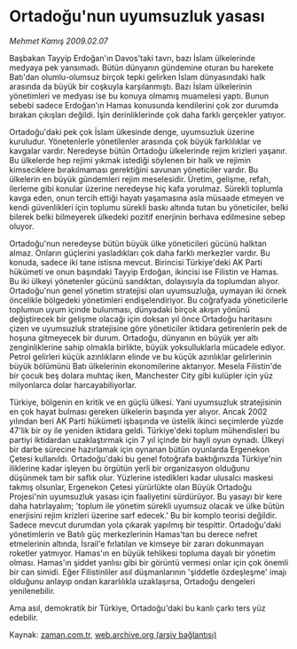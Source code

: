 # Ortadoğu'nun uyumsuzluk yasası

*Mehmet Kamış 2009.02.07*

<tr><td class="metin" colspan="2" style="padding-top: 20px; padding-left: 5px; padding-right: 10px;">Başbakan Tayyip Erdoğan'ın Davos'taki tavrı, bazı İslam ülkelerinde medyaya pek yansımadı. Bütün dünyanın gündemine oturan bu harekete Batı'dan olumlu-olumsuz birçok tepki gelirken İslam dünyasındaki halk arasında da büyük bir coşkuyla karşılanmıştı. Bazı İslam ülkelerinin yönetimleri ve medyası ise bu konuya olmamış muamelesi yaptı. Bunun sebebi sadece Erdoğan'ın Hamas konusunda kendilerini çok zor durumda bırakan çıkışları değildi. İşin derinliklerinde çok daha farklı gerçekler yatıyor.</td></tr><tr><td class="metin" colspan="2" style="padding-top: 20px; padding-left: 5px; padding-right: 10px;"><p> Ortadoğu'daki pek çok İslam ülkesinde denge, uyumsuzluk üzerine kuruludur. Yönetenlerle yönetilenler arasında çok büyük farklılıklar ve kavgalar vardır. Neredeyse bütün Ortadoğu ülkelerinde rejim krizleri yaşanır. Bu ülkelerde hep rejimi yıkmak istediği söylenen bir halk ve rejimin kimseciklere bırakılmaması gerektiğini savunan yöneticiler vardır. Bu ülkelerin en büyük gündemleri rejim meselesidir. Üretim, gelişme, refah, ilerleme gibi konular üzerine neredeyse hiç kafa yorulmaz. Sürekli toplumla kavga eden, onun tercih ettiği hayatı yaşamasına asla müsaade etmeyen ve kendi güvenlikleri için toplumu sürekli baskı altında tutan bu yöneticiler, belki bilerek belki bilmeyerek ülkedeki pozitif enerjinin berhava edilmesine sebep oluyor.
<p> Ortadoğu'nun neredeyse bütün büyük ülke yöneticileri gücünü halktan almaz. Onların güçlerini yasladıkları çok daha farklı merkezler vardır. Bu konuda, sadece iki tane istisna mevcut. Birincisi Türkiye'deki AK Parti hükümeti ve onun başındaki Tayyip Erdoğan, ikincisi ise Filistin ve Hamas. Bu iki ülkeyi yönetenler gücünü sandıktan, dolayısıyla da toplumdan alıyor. Ortadoğu'nun genel yönetim stratejisi olan uyumsuzluğa, uymayan iki örnek öncelikle bölgedeki yönetimleri endişelendiriyor. Bu coğrafyada yöneticilerle toplumun uyum içinde bulunması, dünyadaki birçok akışın yönünü değiştirecek bir gelişme olacağı için doksan yıl önce Ortadoğu haritasını çizen ve uyumsuzluk stratejisine göre yöneticiler iktidara getirenlerin pek de hoşuna gitmeyecek bir durum. Ortadoğu, dünyanın en büyük yer altı zenginliklerine sahip olmakla birlikte, büyük yoksulluklarla mücadele ediyor. Petrol gelirleri küçük azınlıkların elinde ve bu küçük azınlıklar gelirlerinin büyük bölümünü Batı ülkelerinin ekonomilerine aktarıyor. Mesela Filistin'de bir çocuk beş dolara muhtaç iken, Manchester City gibi kulüpler için yüz milyonlarca dolar harcayabiliyorlar.
<p> Türkiye, bölgenin en kritik ve en güçlü ülkesi. Yani uyumsuzluk stratejisinin en çok hayat bulması gereken ülkelerin başında yer alıyor. Ancak 2002 yılından beri AK Parti hükümeti işbaşında ve üstelik ikinci seçimlerde yüzde 47'lik bir oy ile yeniden iktidara geldi. Türkiye'deki toplum mühendisleri bu partiyi iktidardan uzaklaştırmak için 7 yıl içinde bir hayli oyun oynadı. Ülkeyi bir darbe sürecine hazırlamak için oynanan bütün oyunlarda Ergenekon Çetesi kullanıldı. Ortadoğu'daki bu genel fotoğrafa baktığınızda Türkiye'nin iliklerine kadar işleyen bu örgütün yerli bir organizasyon olduğunu düşünmek tam bir saflık olur. Yüzlerine istedikleri kadar ulusalcı maskesi takmış olsunlar, Ergenekon Çetesi yürürlükte olan Büyük Ortadoğu Projesi'nin uyumsuzluk yasası için faaliyetini sürdürüyor. Bu yasayı bir kere daha hatırlayalım; 'toplum ile yönetim sürekli uyumsuz olacak ve ülke bütün enerjisini rejim krizleri üzerine sarf edecek.' Bu bir komplo teorisi değildir. Sadece mevcut durumdan yola çıkarak yapılmış bir tespittir. Ortadoğu'daki yönetimlerin ve Batılı güç merkezlerinin Hamas'tan bu derece nefret etmelerinin altında, İsrail'e fırlatılan ve kimseye bir zararı dokunmayan roketler yatmıyor. Hamas'ın en büyük tehlikesi topluma dayalı bir yönetim olması. Hamas'ın şiddet yanlısı gibi bir görüntü vermesi onlar için çok önemli bir can simidi. Eğer Filistinliler asıl düşmanlarının 'şiddetle özdeşleşme' imajı olduğunu anlayıp ondan kararlılıkla uzaklaşırsa, Ortadoğu dengeleri yenilenebilir.
<p>Ama asıl, demokratik bir Türkiye, Ortadoğu'daki bu kanlı çarkı ters yüz edebilir.<br/></p></p></p></p></td></tr>

Kaynak: [zaman.com.tr](http://zaman.com.tr/yazar.do?yazino=812506), [web.archive.org (arşiv bağlantısı)](http://web.archive.org/web/20090210073623/http://zaman.com.tr:80/yazar.do?yazino=812506)
